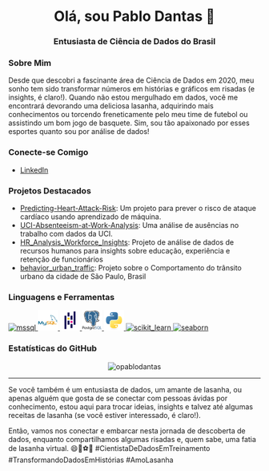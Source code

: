 <h1 align="center">Olá, sou Pablo Dantas 👋</h1>
<h3 align="center">Entusiasta de Ciência de Dados do Brasil</h3>


### Sobre Mim
Desde que descobri a fascinante área de Ciência de Dados em 2020, meu sonho tem sido transformar números em histórias e gráficos em risadas (e insights, é claro!). Quando não estou mergulhado em dados, você me encontrará devorando uma deliciosa lasanha, adquirindo mais conhecimentos ou torcendo freneticamente pelo meu time de futebol ou assistindo um bom jogo de basquete. Sim, sou tão apaixonado por esses esportes quanto sou por análise de dados!

### Conecte-se Comigo
- [LinkedIn](https://www.linkedin.com/in/pablodantasevangelista/)

### Projetos Destacados
- [Predicting-Heart-Attack-Risk](https://github.com/opablodantas/Predicting-Heart-Attack-Risk): Um projeto para prever o risco de ataque cardíaco usando aprendizado de máquina.
- [UCI-Absenteeism-at-Work-Analysis](https://github.com/opablodantas/UCI-Absenteeism-at-Work-Analysis): Uma análise de ausências no trabalho com dados da UCI.
- [HR_Analysis_Workforce_Insights](https://github.com/opablodantas/HR_Analysis_Workforce_Insights): Projeto de análise de dados de recursos humanos para insights sobre educação, experiência e retenção de funcionários
- [behavior_urban_traffic](https://github.com/opablodantas/behavior_urban_traffic): Projeto sobre o Comportamento do trânsito urbano da cidade de São Paulo, Brasil

### Linguagens e Ferramentas
<p align="left">
  <a href="https://www.microsoft.com/en-us/sql-server" target="_blank" rel="noreferrer"> <img src="https://www.svgrepo.com/show/303229/microsoft-sql-server-logo.svg" alt="mssql" width="40" height="40"/> </a>
  <a href="https://www.mysql.com/" target="_blank" rel="noreferrer"> <img src="https://raw.githubusercontent.com/devicons/devicon/master/icons/mysql/mysql-original-wordmark.svg" alt="mysql" width="40" height="40"/> </a>
  <a href="https://pandas.pydata.org/" target="_blank" rel="noreferrer"> <img src="https://raw.githubusercontent.com/devicons/devicon/2ae2a900d2f041da66e950e4d48052658d850630/icons/pandas/pandas-original.svg" alt="pandas" width="40" height="40"/> </a>
  <a href="https://www.postgresql.org" target="_blank" rel="noreferrer"> <img src="https://raw.githubusercontent.com/devicons/devicon/master/icons/postgresql/postgresql-original-wordmark.svg" alt="postgresql" width="40" height="40"/> </a>
  <a href="https://www.python.org" target="_blank" rel="noreferrer"> <img src="https://raw.githubusercontent.com/devicons/devicon/master/icons/python/python-original.svg" alt="python" width="40" height="40"/> </a>
  <a href="https://scikit-learn.org/" target="_blank" rel="noreferrer"> <img src="https://upload.wikimedia.org/wikipedia/commons/0/05/Scikit_learn_logo_small.svg" alt="scikit_learn" width="40" height="40"/> </a>
  <a href="https://seaborn.pydata.org/" target="_blank" rel="noreferrer"> <img src="https://seaborn.pydata.org/_images/logo-mark-lightbg.svg" alt="seaborn" width="40" height="40"/> </a>
</p>

### Estatísticas do GitHub
<p align="center">
  <img align="center" src="https://github-readme-stats.vercel.app/api/top-langs?username=opablodantas&show_icons=true&locale=en&layout=compact" alt="opablodantas" />
</p>


---

Se você também é um entusiasta de dados, um amante de lasanha, ou apenas alguém que gosta de se conectar com pessoas ávidas por conhecimento, estou aqui para trocar ideias, insights e talvez até algumas receitas de lasanha (se você estiver interessado, é claro!).

Então, vamos nos conectar e embarcar nesta jornada de descoberta de dados, enquanto compartilhamos algumas risadas e, quem sabe, uma fatia de lasanha virtual. 😄🍕⚽🏀 #CientistaDeDadosEmTreinamento #TransformandoDadosEmHistórias #AmoLasanha
